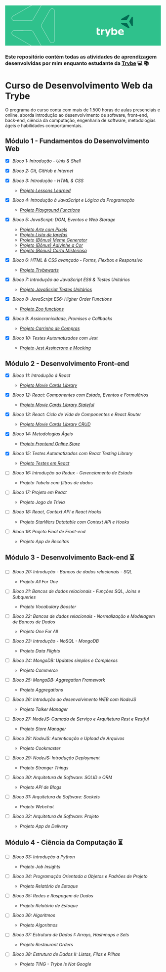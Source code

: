 ![capa trybe](capa_trybe.png)

### Este repositório contém todas as atividades de aprendizagem desenvolvidas por mim enquanto estudante da [Trybe](https://www.betrybe.com/formacao-desenvolvimento-web) :computer: :books:

# Curso de Desenvolvimento Web da Trybe
O programa do curso conta com mais de 1.500 horas de aulas presenciais e online, aborda introdução ao desenvolvimento de software, front-end, back-end, ciência da computação, engenharia de software, metodologias ágeis e habilidades comportamentais.

## Módulo 1 - Fundamentos do Desenvolvimento Web

- [x] _Bloco 1: Introdução - Unix & Shell_

- [x] _Bloco 2: Git, GitHub e Internet_

- [x] _Bloco 3: Introdução - HTML & CSS_
  - [_Projeto Lessons Learned_](https://github.com/tryber/sd-011-project-lessons-learned/pull/97)

- [x] _Bloco 4: Introdução à JavaScript e Lógica da Programação_
  - [_Projeto Playground Functions_](https://github.com/tryber/sd-011-project-playground-functions/pull/96)

- [x] _Bloco 5: JavaScript: DOM, Eventos e Web Storage_
  - [_Projeto Arte com Pixels_](https://github.com/tryber/sd-011-project-pixels-art/pull/56)
  - [_Projeto Lista de tarefas_](https://github.com/tryber/sd-011-project-todo-list/pull/80)
  - [_Projeto (Bônus) Meme Generator_](https://github.com/tryber/sd-011-project-meme-generator/pull/46)
  - [_Projeto (Bônus) Adivinhe a Cor_](https://github.com/tryber/sd-011-project-color-guess/pull/34)
  - [_Projeto (Bônus) Carta Misteriosa_](https://github.com/tryber/sd-011-project-mistery-letter/pull/26)

- [x] _Bloco 6: HTML & CSS avançado - Forms, Flexbox e Responsivo_
  - [_Projeto Trybewarts_](https://github.com/tryber/sd-011-project-trybewarts/pull/151)

- [x] _Bloco 7: Introdução ao JavaScript ES6 & Testes Unitários_
  - [_Projeto JavaScript Testes Unitários_](https://github.com/tryber/sd-011-project-js-unit-tests/pull/51)

- [x] _Bloco 8: JavaScript ES6: Higher Order Functions_
  - [_Projeto Zoo functions_](https://github.com/tryber/sd-011-project-zoo-functions/pull/87)

- [x] _Bloco 9: Assincronicidade, Promises e Callbacks_
  - [_Projeto Carrinho de Compras_](https://github.com/tryber/sd-011-project-shopping-cart/pull/72)

- [x] _Bloco 10: Testes Automatizados com Jest_
  - [_Projeto Jest Assíncrono e Mocking_](https://github.com/tryber/sd-011-project-jest/pull/114)

## Módulo 2 - Desenvolvimento Front-end

- [x] _Bloco 11: Introdução à React_
  - [_Projeto Movie Cards Library_](https://github.com/tryber/sd-011-project-movie-cards-library/pull/97)

- [x] _Bloco 12: React: Componentes com Estado, Eventos e Formulários_
  - [_Projeto Movie Cards Library Stateful_](https://github.com/tryber/sd-011-project-movie-cards-library-stateful/pull/75)

- [x] _Bloco 13: React: Ciclo de Vida de Componentes e React Router_
  - [_Projeto Movie Cards Library CRUD_](https://github.com/tryber/sd-011-project-movie-card-library-crud/pull/91)

- [x] _Bloco 14: Metodologias Ágeis_
  - [_Projeto Frontend Online Store_](https://github.com/tryber/sd-011-project-frontend-online-store/tree/main-group-12)

- [x] _Bloco 15: Testes Automatizados com React Testing Library_
  - [_Projeto Testes em React_](https://github.com/tryber/sd-011-project-react-testing-library/pull/52)

- [ ] _Bloco 16: Introdução ao Redux - Gerenciamento de Estado_
  - _Projeto Tabela com filtros de dados_

- [ ] _Bloco 17:  Projeto em React_
  - _Projeto Jogo de Trivia_

- [ ] _Bloco 18: React, Context API e React Hooks_
  - _Projeto StarWars Datatable com Context API e Hooks_

- [ ] _Bloco 19:  Projeto Final de Front-end_
  - _Projeto App de Receitas_

## Módulo 3 - Desenvolvimento Back-end :hourglass_flowing_sand:

- [ ] _Bloco 20: Introdução - Bancos de dados relacionais - SQL_
  - _Projeto All For One_

- [ ] _Bloco 21: Bancos de dados relacionais - Funções SQL, Joins e Subqueries_
  - _Projeto Vocabulary Booster_

- [ ] _Bloco 22: Bancos de dados relacionais - Normalização e Modelagem de Bancos de Dados_
  - _Projeto One For All_

- [ ] _Bloco 23: Introdução - NoSQL - MongoDB_
  - _Projeto Data Flights_

- [ ] _Bloco 24: MongoDB: Updates simples e Complexos_
  - _Projeto Commerce_

- [ ] _Bloco 25: MongoDB: Aggregation Framework_
  - _Projeto Aggregations_

- [ ] _Bloco 26: Introdução ao desenvolvimento WEB com NodeJS_
  - _Projeto Talker Manager_

- [ ] _Bloco 27: NodeJS: Camada de Serviço e Arquitetura Rest e Restful_
  - _Projeto Store Manager_

- [ ] _Bloco 28: NodeJS: Autenticação e Upload de Arquivos_
  - _Projeto Cookmaster_

- [ ] _Bloco 29: NodeJS: Introdução Deployment_
  - _Projeto Stranger Things_

- [ ] _Bloco 30: Arquitetura de Software: SOLID e ORM_
  - _Projeto API de Blogs_

- [ ] _Bloco 31: Arquitetura de Software: Sockets_
  - _Projeto Webchat_

- [ ] _Bloco 32: Arquitetura de Software: Projeto_
  - _Projeto App de Delivery_

## Módulo 4 - Ciência da Computação :hourglass_flowing_sand:

- [ ] _Bloco 33: Introdução à Python_
  - _Projeto Job Insights_

- [ ] _Bloco 34: Programação Orientada a Objetos e Padrões de Projeto_
  - _Projeto Relatório de Estoque_

- [ ] _Bloco 35: Redes e Raspagem de Dados_
  - _Projeto Relatório de Estoque_

- [ ] _Bloco 36: Algoritmos_
  - _Projeto Algoritmos_

- [ ] _Bloco 37: Estrutura de Dados I: Arrays, Hashmaps e Sets_
  - _Projeto Restaurant Orders_

- [ ] _Bloco 38: Estrutura de Dados II: Listas, Filas e Pilhas_
  - _Projeto TING - Trybe Is Not Google_
